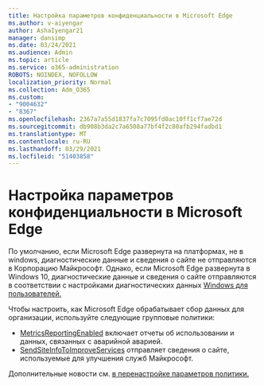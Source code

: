 ```yaml
---
title: Настройка параметров конфиденциальности в Microsoft Edge
ms.author: v-aiyengar
author: AshaIyengar21
manager: dansimp
ms.date: 03/24/2021
ms.audience: Admin
ms.topic: article
ms.service: o365-administration
ROBOTS: NOINDEX, NOFOLLOW
localization_priority: Normal
ms.collection: Adm_O365
ms.custom:
- "9004632"
- "8367"
ms.openlocfilehash: 2367a7a55d1837fa7c7095fd0ac10ff1cf7ae72d
ms.sourcegitcommit: db908b3da2c7a6508a77bf4f2c80afb294fadbd1
ms.translationtype: MT
ms.contentlocale: ru-RU
ms.lasthandoff: 03/29/2021
ms.locfileid: "51403858"
---
```

# <a name="configure-privacy-settings-in-microsoft-edge"></a>Настройка параметров конфиденциальности в Microsoft Edge

По умолчанию, если Microsoft Edge развернута на платформах, не в windows, диагностические данные и сведения о сайте не отправляются в Корпорацию Майкрософт. Однако, если Microsoft Edge развернута в Windows 10, диагностические данные и сведения о сайте отправляются в соответствии с настройками диагностических данных [Windows для пользователей.](https://go.microsoft.com/fwlink/?linkid=2132472)

Чтобы настроить, как Microsoft Edge обрабатывает сбор данных для организации, используйте следующие групповые политики:
- [MetricsReportingEnabled](https://go.microsoft.com/fwlink/?linkid=2132470) включает отчеты об использовании и данных, связанных с аварийной аварией.
- [SendSiteInfoToImproveServices](https://go.microsoft.com/fwlink/?linkid=2132470) отправляет сведения о сайте, используемые для улучшения служб Майкрософт.

Дополнительные новости см. [в перенастройке параметров политики.](https://go.microsoft.com/fwlink/?linkid=2132577)

